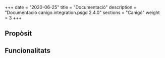 +++
date        = "2020-06-25"
title       = "Documentació"
description = "Documentació canigo.integration.psgd 2.4.0"
sections    = "Canigó"
weight      = 3
+++

## Propòsit



## Funcionalitats
